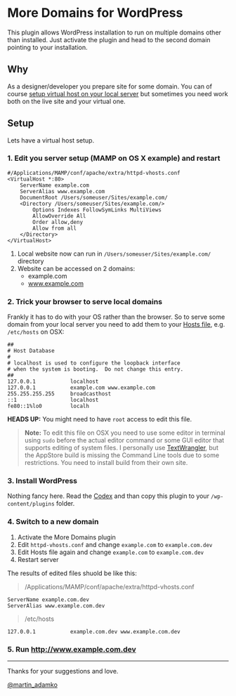 More Domains for WordPress
==========================

This plugin allows WordPress installation to run on multiple domains other than installed. Just activate the plugin and head to the second domain pointing to your installation.

Why
---

As a designer/developer you prepare site for some domain. You can of course [setup virtual host on your local server](http://httpd.apache.org/docs/2.2/vhosts/examples.html "VirtualHost Examples") but sometimes you need work both on the live site and your virtual one.

Setup
-----

Lets have a virtual host setup.

### 1. Edit you server setup (MAMP on OS X example) and restart

```
#/Applications/MAMP/conf/apache/extra/httpd-vhosts.conf
<VirtualHost *:80>
	ServerName example.com
	ServerAlias www.example.com
	DocumentRoot /Users/someuser/Sites/example.com/
	<Directory /Users/someuser/Sites/example.com/>
		Options Indexes FollowSymLinks MultiViews
		AllowOverride All
		Order allow,deny
		Allow from all
	</Directory>
</VirtualHost>
```

1.  Local website now can run in `/Users/someuser/Sites/example.com/` directory
2.  Website can be accessed on 2 domains:
	- example.com
	- www.example.com

### 2. Trick your browser to serve local domains

Frankly it has to do with your OS rather than the browser. So to serve some domain from your local server you need to add them to your [Hosts file](https://en.wikipedia.org/wiki/Hosts_(file)), e.g. `/etc/hosts` on OSX:

```
##
# Host Database
#
# localhost is used to configure the loopback interface
# when the system is booting.  Do not change this entry.
##
127.0.0.1           localhost
127.0.0.1           example.com www.example.com
255.255.255.255     broadcasthost
::1                 localhost
fe80::1%lo0         localh
```
**HEADS UP:** You might need to have `root` access to edit this file.

> **Note:** To edit this file on OSX you need to use some editor in terminal using `sudo`
> before the actual editor command or some GUI editor that supports editing of system files.
> I personally use [TextWrangler](http://www.barebones.com/products/textwrangler/),
> but the AppStore build is missing the Command Line tools due to some restrictions.
> You need to install build from their own site.

### 3. Install WordPress

Nothing fancy here. Read the [Codex](http://codex.wordpress.org/Installing_WordPress "Installing WordPress") and than copy this plugin to your `/wp-content/plugins` folder.

### 4. Switch to a new domain

1.  Activate the More Domains plugin
2.  Edit `httpd-vhosts.conf` and change `example.com` to `example.com.dev`
3.  Edit Hosts file again and  change `example.com` to `example.com.dev`
4.  Restart server

The results of edited files shuold be like this:

> /Applications/MAMP/conf/apache/extra/httpd-vhosts.conf

```
ServerName example.com.dev
ServerAlias www.example.com.dev
``` 

> /etc/hosts

```
127.0.0.1           example.com.dev www.example.com.dev
```

### 5. Run http://www.example.com.dev

---

Thanks for your suggestions and love.

[@martin_adamko]('http://twitter.com/martin_adamko')
